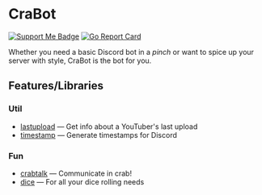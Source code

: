 # CraBot

[![Support Me Badge](https://img.shields.io/badge/Support_Me-blue?logo=kofi)](https://ko-fi.com/arkhamcookie)
[![Go Report Card](https://goreportcard.com/badge/github.com/ArkhamCookie/crabot)](https://goreportcard.com/report/github.com/ArkhamCookie/crabot)

Whether you need a basic Discord bot in a *pinch* or want to spice up your server with style, CraBot is the bot for you.

## Features/Libraries

### Util

- [lastupload](/lib/lastupload/)
  — Get info about a YouTuber's last upload
- [timestamp](/lib/timestamp/)
  — Generate timestamps for Discord

### Fun

- [crabtalk](/lib/crabtalk/)
  — Communicate in crab!
- [dice](/lib/dice/)
  — For all your dice rolling needs
